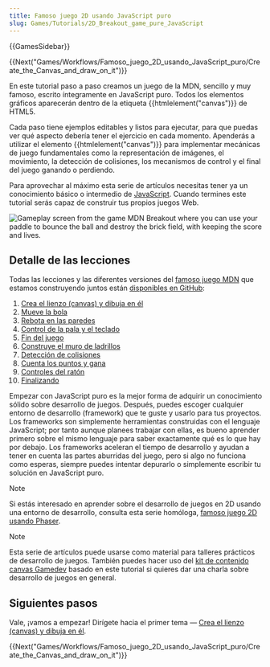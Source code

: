 ```yaml
---
title: Famoso juego 2D usando JavaScript puro
slug: Games/Tutorials/2D_Breakout_game_pure_JavaScript
---
```


{{GamesSidebar}}

{{Next("Games/Workflows/Famoso_juego_2D_usando_JavaScript_puro/Create_the_Canvas_and_draw_on_it")}}

En este tutorial paso a paso creamos un juego de la MDN, sencillo y muy famoso, escrito íntegramente en JavaScript puro. Todos los elementos gráficos aparecerán dentro de la etiqueta {{htmlelement("canvas")}} de HTML5.

Cada paso tiene ejemplos editables y listos para ejecutar, para que puedas ver qué aspecto debería tener el ejercicio en cada momento. Apenderás a utilizar el elemento {{htmlelement("canvas")}} para implementar mecánicas de juego fundamentales como la representación de imágenes, el movimiento, la detección de colisiones, los mecanismos de control y el final del juego ganando o perdiendo.

Para aprovechar al máximo esta serie de artículos necesitas tener ya un conocimiento básico o intermedio de [JavaScript](/es/docs/Learn_web_development/Getting_started/Your_first_website/Adding_interactivity). Cuando termines este tutorial serás capaz de construir tus propios juegos Web.

![Gameplay screen from the game MDN Breakout where you can use your paddle to bounce the ball and destroy the brick field, with keeping the score and lives.](mdn-breakout-gameplay.png)

## Detalle de las lecciones

Todas las lecciones y las diferentes versiones del [famoso juego MDN](http://breakout.enclavegames.com/lesson10.html) que estamos construyendo juntos están [disponibles en GitHub](https://github.com/end3r/Canvas-gamedev-workshop):

1. [Crea el lienzo (canvas) y dibuja en él](/es/docs/Games/Tutorials/2D_Breakout_game_pure_JavaScript/Create_the_Canvas_and_draw_on_it)
2. [Mueve la bola](/es/docs/Games/Tutorials/2D_Breakout_game_pure_JavaScript/Move_the_ball)
3. [Rebota en las paredes](/es/docs/Games/Tutorials/2D_Breakout_game_pure_JavaScript/Bounce_off_the_walls)
4. [Control de la pala y el teclado](/es/docs/Games/Tutorials/2D_Breakout_game_pure_JavaScript/Paddle_and_keyboard_controls)
5. [Fin del juego](/es/docs/Games/Tutorials/2D_Breakout_game_pure_JavaScript/Game_over)
6. [Construye el muro de ladrillos](/es/docs/Games/Tutorials/2D_Breakout_game_pure_JavaScript/Build_the_brick_field)
7. [Detección de colisiones](/es/docs/Games/Tutorials/2D_Breakout_game_pure_JavaScript/Collision_detection)
8. [Cuenta los puntos y gana](/es/docs/Games/Tutorials/2D_Breakout_game_pure_JavaScript/Track_the_score_and_win)
9. [Controles del ratón](/es/docs/Games/Tutorials/2D_Breakout_game_pure_JavaScript/Mouse_controls)
10. [Finalizando](/es/docs/Games/Tutorials/2D_Breakout_game_pure_JavaScript/Finishing_up)

Empezar con JavaScript puro es la mejor forma de adquirir un conocimiento sólido sobre desarrollo de juegos. Después, puedes escoger cualquier entorno de desarrollo (framework) que te guste y usarlo para tus proyectos. Los frameworks son simplemente herramientas construidas con el lenguaje JavaScript; por tanto aunque planees trabajar con ellas, es bueno aprender primero sobre el mismo lenguaje para saber exactamente qué es lo que hay por debajo. Los frameworks aceleran el tiempo de desarrollo y ayudan a tener en cuenta las partes aburridas del juego, pero si algo no funciona como esperas, siempre puedes intentar depurarlo o simplemente escribir tu solución en JavaScript puro.

> [!NOTE]
> Si estás interesado en aprender sobre el desarrollo de juegos en 2D usando una entorno de desarrollo, consulta esta serie homóloga, [famoso juego 2D usando Phaser](/es/docs/Games/Tutorials/2D_breakout_game_Phaser).

> [!NOTE]
> Esta serie de artículos puede usarse como material para talleres prácticos de desarrollo de juegos. También puedes hacer uso del [kit de contenido canvas Gamedev](/es/docs/Web) basado en este tutorial si quieres dar una charla sobre desarrollo de juegos en general.

## Siguientes pasos

Vale, ¡vamos a empezar! Dirígete hacia el primer tema — [Crea el lienzo (canvas) y dibuja en él](/es/docs/Games/Tutorials/2D_Breakout_game_pure_JavaScript/Create_the_Canvas_and_draw_on_it).

{{Next("Games/Workflows/Famoso_juego_2D_usando_JavaScript_puro/Create_the_Canvas_and_draw_on_it")}}
